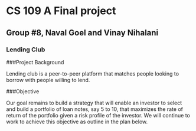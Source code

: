 # CS 109 A Final project
## Group #8, Naval Goel and Vinay Nihalani
### Lending Club
###Project Background

Lending club is a peer-to-peer platform that matches people looking to borrow with people willing to lend. 


###Objective

Our goal remains to build a strategy that will enable an investor to select and build a portfolio of loan notes, say 5 to 10, that maximizes the rate of return of the portfolio given a risk profile of the investor.  We will continue to work to achieve this objective as outline in the plan below.

